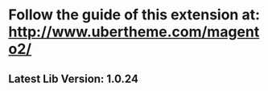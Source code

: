 # Follow the guide of this extension at: http://www.ubertheme.com/magento2/
## Latest Lib Version: 1.0.24
